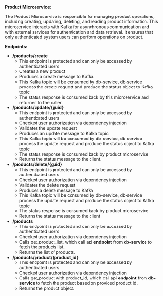 **Product Microservice:**

The Product Microservice is responsible for managing product operations, including creating, updating, deleting, and reading product information. This microservice interacts with Kafka for asynchronous communication and with external services for authentication and data retrieval. It ensures that only authenticated system users can perform operations on product.

**Endpoints:**

- **/products/create**
  - This endpoint is protected and can only be accessed by authenticated users
  - Creates a new product
  - Produces a create message to Kafka.
  - This Kafka topic will be consumed by db-service, db-service process the create request and produce the status object to Kafka topic
  - The status response is consumed back by this microservice and returned to the caller.
- **/products/update/{guid}**
  - This endpoint is protected and can only be accessed by authenticated users
  - Checked user authorization via dependency injection
  - Validates the update request
  - Produces an update message to Kafka topic
  - This Kafka topic will be consumed by db-service, db-service process the update request and produce the status object to Kafka topic
  - The status response is consumed back by product microservice
  - Returns the status message to the client.
- **/products/delete/{guid}**
  - This endpoint is protected and can only be accessed by authenticated users
  - Checked user authorization via dependency injection
  - Validates the delete request
  - Produces a delete message to Kafka
  - This Kafka topic will be consumed by db-service, db-service process the update request and produce the status object to Kafka topic
  - The status response is consumed back by product microservice
  - Returns the status message to the client
- **/products**
  - This endpoint is protected and can only be accessed by authenticated users
  - Checked user authorization via dependency injection
  - Calls get_product_list, which call api **endpoint** from **db-service** to fetch the products list.
  - Returns the list of products.
- **/products/product/{product_id}**
  - This endpoint is protected and can only be accessed by authenticated users
  - Checked user authorization via dependency injection
  - Calls get_product with product_id, which call api **endpoint** from **db-service** to fetch the product based on provided product id.
  - Returns the product object.